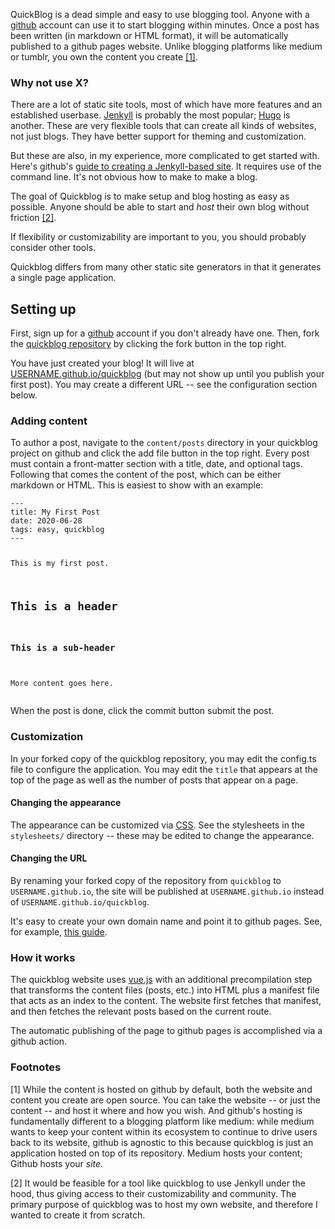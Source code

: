 <p>QuickBlog is a dead simple and easy to use blogging tool. Anyone with a <a href="github.com">github</a> account can use it to start blogging within minutes. Once a post has been written (in markdown or HTML format), it will be automatically published to a github pages website. Unlike blogging platforms like medium or tumblr, you own the content you create <a href="#footnotes">[1]</a>.</p>
<h3 id="why-not-use-x">Why not use X?</h3>
<p>There are a lot of static site tools, most of which have more features and an established userbase. <a href="https://jekyllrb.com/">Jenkyll</a> is probably the most popular; <a href="https://gohugo.io/">Hugo</a> is another. These are very flexible tools that can create all kinds of websites, not just blogs. They have better support for theming and customization. </p>
<p>But these are also, in my experience, more complicated to get started with. Here&#39;s github&#39;s <a href="https://help.github.com/en/github/working-with-github-pages/creating-a-github-pages-site-with-jekyll">guide to creating a Jenkyll-based site</a>. It requires use of the command line. It&#39;s not obvious how to make to make a blog.</p>
<p>The goal of Quickblog is to make setup and blog hosting as easy as possible. Anyone should be able to start and <em>host</em> their own blog without friction <a href="#footnotes">[2]</a>.</p>
<p>If flexibility or customizability are important to you, you should probably consider other tools.</p>
<p>Quickblog differs from many other static site generators in that it generates a single page application. </p>
<h2 id="setting-up">Setting up</h2>
<p>First, sign up for a <a href="github.com">github</a> account if you don&#39;t already have one. Then, fork the <a href="https://github.com/anorwell/quickblog">quickblog repository</a> by clicking the fork button in the top right. </p>
<p>You have just created your blog! It will live at <a href="USERNAME.github.io/quickblog">USERNAME.github.io/quickblog</a> (but may not show up until you publish your first post). You may create a different URL -- see the configuration section below.</p>
<h3 id="adding-content">Adding content</h3>
<p>To author a post, navigate to the <code>content/posts</code> directory in your quickblog project on github and click the add file button in the top right. Every post must contain a front-matter section with a title, date, and optional tags. Following that comes the content of the post, which can be either markdown or HTML. This is easiest to show with an example:</p>
<pre><code>---
title: My First Post
date: 2020-06-28
tags: easy, quickblog
---

This is my first post.

## This is a header
### This is a sub-header

More content goes here.</code></pre>
<p>When the post is done, click the commit button submit the post.</p>
<h3 id="customization">Customization</h3>
<p>In your forked copy of the quickblog repository, you may edit the config.ts file to configure the application. You may edit the <code>title</code> that appears at the top of the page as well as the number of posts that appear on a page.</p>
<h4 id="changing-the-appearance">Changing the appearance</h4>
<p>The appearance can be customized via <a href="https://en.wikipedia.org/wiki/Cascading_Style_Sheets">CSS</a>. See the stylesheets in the <code>stylesheets/</code> directory -- these may be edited to change the appearance.</p>
<h4 id="changing-the-url">Changing the URL</h4>
<p>By renaming your forked copy of the repository from <code>quickblog</code> to <code>USERNAME.github.io</code>, the site will be published at <code>USERNAME.github.io</code> instead of <code>USERNAME.github.io/quickblog</code>. </p>
<p>It&#39;s easy to create your own domain name and point it to github pages. See, for example, <a href="https://help.github.com/en/github/working-with-github-pages/managing-a-custom-domain-for-your-github-pages-site#configuring-a-subdomain">this guide</a>.</p>
<h3 id="how-it-works">How it works</h3>
<p>The quickblog website uses <a href="https://vuejs.org/">vue.js</a> with an additional precompilation step that transforms the content files (posts, etc.) into HTML plus a manifest file that acts as an index to the content. The website first fetches that manifest, and then fetches the relevant posts based on the current route.</p>
<p>The automatic publishing of the page to github pages is accomplished via a github action.</p>
<h3 id="footnotes">Footnotes</h3>
<p>[1] While the content is hosted on github by default, both the website and content you create are open source. You can take the website -- or just the content -- and host it where and how you wish. And github&#39;s hosting is fundamentally different to a blogging platform like medium: while medium wants to keep your content within its ecosystem to continue to drive users back to its website, github is agnostic to this because quickblog is just an application hosted on top of its repository. Medium hosts your content; Github hosts your <em>site</em>.</p>
<p>[2] It would be feasible for a tool like quickblog to use Jenkyll under the hood, thus giving access to their customizability and community. The primary purpose of quickblog was to host my own website, and therefore I wanted to create it from scratch.</p>
